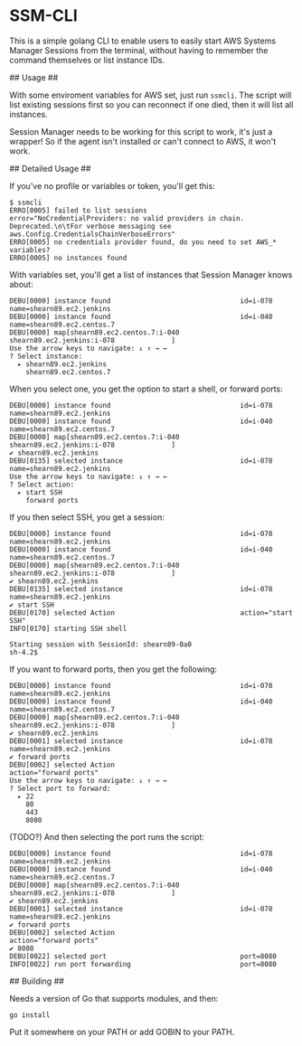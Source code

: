 # SSM-CLI #

This is a simple golang CLI to enable users to easily start AWS Systems Manager 
Sessions from the terminal, without having to remember the command themselves 
or list instance IDs.

## Usage ##

With some enviroment variables for AWS set, just run `ssmcli`. The script will list existing sessions first so you can reconnect if one died, then it will list all instances.

Session Manager needs to be working for this script to work, it's just a wrapper! So if the agent isn't installed or can't connect to AWS, it won't work.

## Detailed Usage ##

If you've no profile or variables or token, you'll get this:

    $ ssmcli
    ERRO[0005] failed to list sessions                       error="NoCredentialProviders: no valid providers in chain. Deprecated.\n\tFor verbose messaging see aws.Config.CredentialsChainVerboseErrors"
    ERRO[0005] no credentials provider found, do you need to set AWS_* variables?
    ERRO[0005] no instances found

With variables set, you'll get a list of instances that Session Manager knows about:

    DEBU[0000] instance found                                id=i-078               name=shearn89.ec2.jenkins
    DEBU[0000] instance found                                id=i-040               name=shearn89.ec2.centos.7
    DEBU[0000] map[shearn89.ec2.centos.7:i-040               shearn89.ec2.jenkins:i-078              ]
    Use the arrow keys to navigate: ↓ ↑ → ←
    ? Select instance:
      ▸ shearn89.ec2.jenkins
        shearn89.ec2.centos.7

When you select one, you get the option to start a shell, or forward ports:

    DEBU[0000] instance found                                id=i-078               name=shearn89.ec2.jenkins
    DEBU[0000] instance found                                id=i-040               name=shearn89.ec2.centos.7
    DEBU[0000] map[shearn89.ec2.centos.7:i-040               shearn89.ec2.jenkins:i-078              ]
    ✔ shearn89.ec2.jenkins
    DEBU[0135] selected instance                             id=i-078               name=shearn89.ec2.jenkins
    Use the arrow keys to navigate: ↓ ↑ → ←
    ? Select action:
      ▸ start SSH
        forward ports

If you then select SSH, you get a session:

    DEBU[0000] instance found                                id=i-078               name=shearn89.ec2.jenkins
    DEBU[0000] instance found                                id=i-040               name=shearn89.ec2.centos.7
    DEBU[0000] map[shearn89.ec2.centos.7:i-040               shearn89.ec2.jenkins:i-078              ]
    ✔ shearn89.ec2.jenkins
    DEBU[0135] selected instance                             id=i-078               name=shearn89.ec2.jenkins
    ✔ start SSH
    DEBU[0170] selected Action                               action="start SSH"
    INFO[0170] starting SSH shell
    
    Starting session with SessionId: shearn89-0a0              
    sh-4.2$

If you want to forward ports, then you get the following:

    DEBU[0000] instance found                                id=i-078               name=shearn89.ec2.jenkins
    DEBU[0000] instance found                                id=i-040               name=shearn89.ec2.centos.7
    DEBU[0000] map[shearn89.ec2.centos.7:i-040               shearn89.ec2.jenkins:i-078              ]
    ✔ shearn89.ec2.jenkins
    DEBU[0001] selected instance                             id=i-078               name=shearn89.ec2.jenkins
    ✔ forward ports
    DEBU[0002] selected Action                               action="forward ports"
    Use the arrow keys to navigate: ↓ ↑ → ←
    ? Select port to forward:
      ▸ 22
        80
        443
        8080

(TODO?) And then selecting the port runs the script:

    DEBU[0000] instance found                                id=i-078               name=shearn89.ec2.jenkins
    DEBU[0000] instance found                                id=i-040               name=shearn89.ec2.centos.7
    DEBU[0000] map[shearn89.ec2.centos.7:i-040               shearn89.ec2.jenkins:i-078              ]
    ✔ shearn89.ec2.jenkins
    DEBU[0001] selected instance                             id=i-078               name=shearn89.ec2.jenkins
    ✔ forward ports
    DEBU[0002] selected Action                               action="forward ports"
    ✔ 8080
    DEBU[0022] selected port                                 port=8080
    INFO[0022] run port forwarding                           port=8080

## Building ##

Needs a version of Go that supports modules, and then:

    go install 

Put it somewhere on your PATH or add GOBIN to your PATH.
